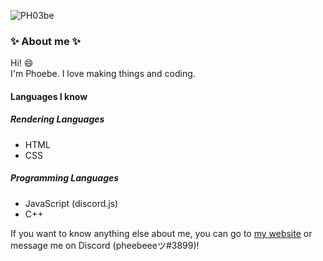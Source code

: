 
![PH03be](https://ph03be.glitch.me/favicon.png)

### :sparkles: About me :sparkles:
Hi! :smile:  
I'm Phoebe. I love making things and coding. 

#### Languages I know
##### Rendering Languages
- HTML
- CSS
##### Programming Languages
- JavaScript (discord.js)
- C++

If you want to know anything else about me, you can go to [my website](https://ph03be.glitch.me) or message me on Discord (pheebeeeツ#3899)!
